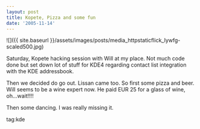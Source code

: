 ```yaml
---
layout: post
title: Kopete, Pizza and some fun
date: '2005-11-14'
---
```


 ![]({{ site.baseurl }}/assets/images/posts/media_httpstaticflick_lywfg-scaled500.jpg)

Saturday, Kopete hacking session with Will at my place. Not much code done but set down lot of stuff for KDE4 regarding contact list integration with the KDE addressbook.

Then we decided do go out. Lissan came too. So first some pizza and beer. Will seems to be a wine expert now. He paid EUR 25 for a glass of wine, oh...wait!!!!

Then some dancing. I was really missing it.

tag:kde
